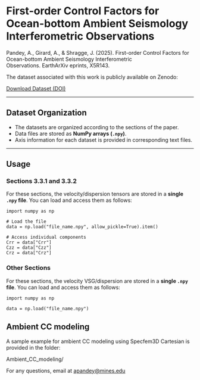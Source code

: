 # First-order Control Factors for Ocean-bottom Ambient Seismology Interferometric Observations  

Pandey, A., Girard, A., & Shragge, J. (2025). First-order Control Factors for Ocean-bottom Ambient Seismology Interferometric Observations. EarthArXiv eprints, X5R143.

The dataset associated with this work is publicly available on Zenodo:

[Download Dataset (DOI)](https://doi.org/10.5281/zenodo.16941774)



---

## Dataset Organization  
- The datasets are organized according to the sections of the paper.  
- Data files are stored as **NumPy arrays (`.npy`)**.  
- Axis information for each dataset is provided in corresponding text files.  

---

## Usage  

### Sections 3.3.1 and 3.3.2
For these sections, the velocity/dispersion tensors are stored in a **single `.npy` file**.  You can load and access them as follows:  

```
import numpy as np

# Load the file
data = np.load("file_name.npy", allow_pickle=True).item()

# Access individual components
Crr = data["Crr"]
Czz = data["Czz"]
Crz = data["Crz"]
```

### Other Sections
For these sections, the velocity VSG/dispersion are stored in a **single `.npy` file**. You can load and access them as follows:  

```
import numpy as np

data = np.load("file_name.npy")
``` 
## Ambient CC modeling

A sample example for ambient CC modeling using Specfem3D Cartesian is provided in the folder:

Ambient_CC_modeling/

For any questions, email at apandey@mines.edu
